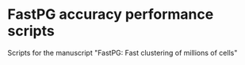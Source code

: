 # FastPG accuracy performance scripts
Scripts for the manuscript "FastPG: Fast clustering of millions of cells"

